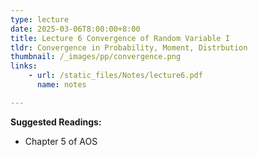 ```yaml
---
type: lecture
date: 2025-03-06T8:00:00+8:00
title: Lecture 6 Convergence of Random Variable I
tldr: Convergence in Probability, Moment, Distrbution
thumbnail: /_images/pp/convergence.png
links: 
    - url: /static_files/Notes/lecture6.pdf
      name: notes

---
```

**Suggested Readings:**

- Chapter 5 of AOS


